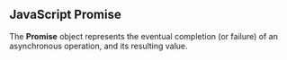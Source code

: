<h2> JavaScript Promise </h2>
<p>The <strong>Promise</strong> object represents the eventual completion (or failure) of an asynchronous operation, and its resulting value.
</p>
